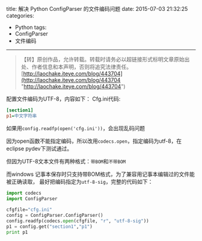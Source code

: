 title: 解决 Python ConfigParser 的文件编码问题
date: 2015-07-03 21:32:25
categories:
- Python
tags:
- ConfigParser
- 文件编码
---
>【转】原创作品，允许转载。转载时请务必以超链接形式标明文章原始出处、作者信息和本声明，否则将追究法律责任。
>[http://laochake.iteye.com/blog/443704](http://laochake.iteye.com/blog/443704 "http://laochake.iteye.com/blog/443704")

配置文件编码为UTF-8，内容如下：
Cfg.ini代码:
``` ini
[section1]  
p1=中文字符串  
```

如果用`config.readfp(open('cfg.ini'))`，会出现乱码问题

因为open函数不能指定编码，所以改用`codecs.open`，指定编码为utf-8，在eclipse pydev下测试通过。

但因为UTF-8文本文件有两种格式：`带BOM`和`不带BOM`

而windows 记事本保存时只支持带BOM格式，为了兼容用记事本编辑过的文件能被正确读取，
最好把编码指定为`utf-8-sig`，完整的代码如下：
``` python
import codecs  
import ConfigParser  
 
cfgfile="cfg.ini"  
config = ConfigParser.ConfigParser()  
config.readfp(codecs.open(cfgfile, "r", "utf-8-sig"))  
p1 = config.get("section1","p1")  
print p1
```
